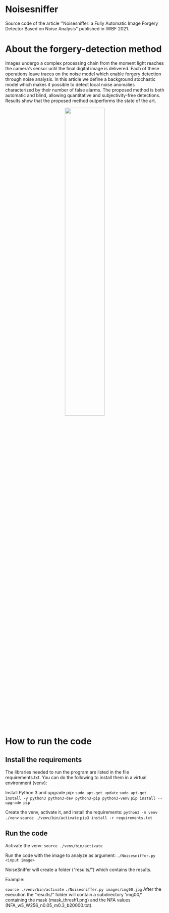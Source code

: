 # Noisesniffer
Source code of the article ''Noisesniffer: a Fully Automatic Image Forgery Detector Based on Noise Analysis" published in IWBF 2021.

# About the forgery-detection method
Images undergo a complex processing chain from the moment light reaches the camera’s sensor until the final digital image is delivered. Each of these operations leave traces on the noise model which enable forgery detection through noise analysis. In this article we define a background stochastic model which makes it possible to detect local noise anomalies characterized by their number of false alarms. The proposed method is both automatic and blind, allowing quantitative and subjectivity-free detections. Results show that the proposed method outperforms the state of the art.

<p align="center"> <img src="https://user-images.githubusercontent.com/47035045/116679770-39d9aa00-a9ab-11eb-826b-bf73690f08c8.png" width="50%"> </p>

# How to run the code

## Install the requirements
The libraries needed to run the program are listed in the file requirements.txt.
You can do the following to install them in a virtual environment (venv):

Install Python 3 and upgrade pip:
`sudo apt-get update`
`sudo apt-get install -y python3 python3-dev python3-pip python3-venv`
`pip install --upgrade pip`

Create the venv, activate it, and install the requirements:
`python3 -m venv ./venv`
`source ./venv/bin/activate`
`pip3 install -r requirements.txt`

## Run the code
Activate the venv:
`source ./venv/bin/activate`

Run the code with the image to analyze as argument:
`./Noisesniffer.py <input image>`

NoiseSniffer will create a folder (“results/”) which contains the results.

Example:

`source ./venv/bin/activate`
`./Noisesniffer.py images/img00.jpg`
After the execution the “results/” folder will contain a subdirectory 'img00/' containing the mask (mask_thresh1.png) and the NFA values (NFA_w5_W256_n0.05_m0.3_b20000.txt).

